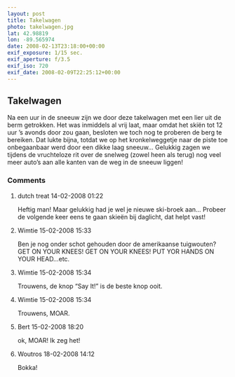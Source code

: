 ```yaml
---
layout: post
title: Takelwagen
photo: takelwagen.jpg
lat: 42.98819
lon: -89.565974
date: 2008-02-13T23:18:00+00:00
exif_exposure: 1/15 sec.
exif_aperture: f/3.5
exif_iso: 720
exif_date: 2008-02-09T22:25:12+00:00
---
```


## Takelwagen

<p>Na een uur in de sneeuw zijn we door deze takelwagen met een lier uit de berm getrokken. Het was inmiddels al vrij laat, maar omdat het skiën tot 12 uur ’s avonds door zou gaan, besloten we toch nog te proberen de berg te bereiken. Dat lukte bijna, totdat we op het kronkelweggetje naar de piste toe onbegaanbaar werd door een dikke laag sneeuw… Gelukkig zagen we tijdens de vruchteloze rit over de snelweg (zowel heen als terug) nog veel meer auto’s aan alle kanten van de weg in de sneeuw liggen!</p>

<h3>Comments</h3>
<ol id="comments">
  <li>
    <span class="name">dutch treat</span>
    <span class="date">14-02-2008 01:22</span>
    <p>Heftig man! Maar gelukkig had je wel je nieuwe ski-broek aan… Probeer de volgende keer eens te gaan skieën bij daglicht, dat helpt vast!</p>
  </li>
  <li>
    <span class="name">Wimtie</span>
    <span class="date">15-02-2008 15:33</span>
    <p>Ben je nog onder schot gehouden door de amerikaanse tuigwouten? GET ON YOUR KNEES! GET ON YOUR KNEES! PUT YOR HANDS ON YOUR HEAD…etc.</p>
  </li>
  <li>
    <span class="name">Wimtie</span>
    <span class="date">15-02-2008 15:34</span>
    <p>Trouwens, de knop “Say It!” is de beste knop ooit.</p>
  </li>
  <li>
    <span class="name">Wimtie</span>
    <span class="date">15-02-2008 15:34</span>
    <p>Trouwens, MOAR.</p>
  </li>
  <li>
    <span class="name">Bert</span>
    <span class="date">15-02-2008 18:20</span>
    <p>ok, MOAR! Ik zeg het!</p>
  </li>
  <li>
    <span class="name">Woutros</span>
    <span class="date">18-02-2008 14:12</span>
    <p>Bokka!</p>
  </li>
</ol>
